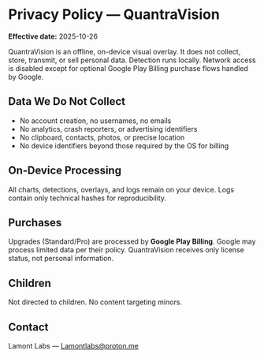 # Privacy Policy — QuantraVision

**Effective date:** 2025-10-26

QuantraVision is an offline, on-device visual overlay. It does not collect, store, transmit, or sell personal data. Detection runs locally. Network access is disabled except for optional Google Play Billing purchase flows handled by Google.

## Data We Do Not Collect
- No account creation, no usernames, no emails
- No analytics, crash reporters, or advertising identifiers
- No clipboard, contacts, photos, or precise location
- No device identifiers beyond those required by the OS for billing

## On-Device Processing
All charts, detections, overlays, and logs remain on your device. Logs contain only technical hashes for reproducibility.

## Purchases
Upgrades (Standard/Pro) are processed by **Google Play Billing**. Google may process limited data per their policy. QuantraVision receives only license status, not personal information.

## Children
Not directed to children. No content targeting minors.

## Contact
Lamont Labs — Lamontlabs@proton.me

